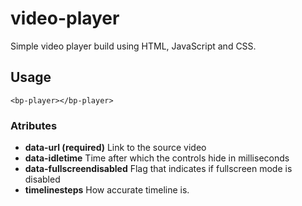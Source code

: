 # video-player
Simple video player build using HTML, JavaScript and CSS.

## Usage
    <bp-player></bp-player>

### Atributes
- **data-url (required)**
    Link to the source video
- **data-idletime**
    Time after which the controls hide in milliseconds
- **data-fullscreendisabled**
    Flag that indicates if fullscreen mode is disabled
- **timelinesteps**
    How accurate timeline is.
